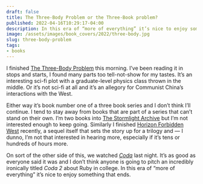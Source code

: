 ```yaml
---
draft: false
title: The Three-Body Problem or the Three-Book problem?
published: 2022-04-16T10:29:17-04:00
description: In this era of “more of everything” it’s nice to enjoy something that ends.
image: /assets/images/book_covers/2022/three-body.jpg 
slug: three-body-problem
tags:
- books
---
```


I finished [The Three-Body Problem](https://www.indiebound.org/book/9780765382030) this morning. I’ve been reading it in stops and starts, I found many parts too tell-not-show for my tastes. It’s an interesting sci-fi plot with a graduate-level physics class thrown in the middle. Or it’s not sci-fi at all and it’s an allegory for Communist China’s interactions with the West. 

Either way it’s book number one of a three book series and I don’t think I’ll continue. I tend to stay away from books that are part of a series that can’t stand on their own. I’m two books into [The Stormlight Archive](https://www.goodreads.com/series/49075-the-stormlight-archive) but I’m not interested enough to keep going. Similarly I finished [Horizon Forbidden West](https://www.playstation.com/en-us/games/horizon-forbidden-west/) recently, a sequel itself that sets the story up for a trilogy and — I dunno, I’m not that interested in hearing more, especially if it’s tens or hundreds of hours more.

On sort of the other side of this, we watched _[Coda](https://tv.apple.com/us/movie/coda/umc.cmc.3eh9r5iz32ggdm4ccvw5igiir)_ last night. It’s as good as everyone said it was and I don’t think anyone is going to pitch an incredibly ironically titled _Coda 2_ about Ruby in college. In this era of “more of everything” it’s nice to enjoy something that ends.
